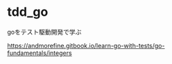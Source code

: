 # tdd_go
goをテスト駆動開発で学ぶ

https://andmorefine.gitbook.io/learn-go-with-tests/go-fundamentals/integers
